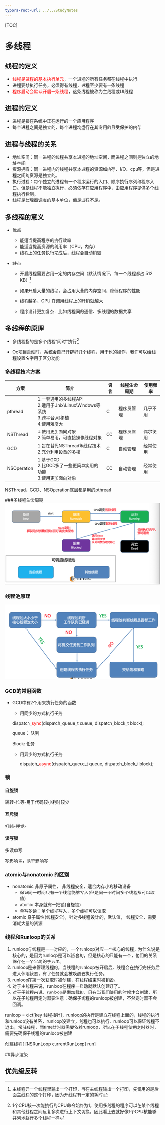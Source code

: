 ```yaml
---
typora-root-url: ../../StudyNotes
---
```


[TOC]

# 多线程

## 线程的定义

+ <font color=#FF0000 >线程是进程的基本执行单元</font>，一个进程的所有任务都在线程中执行
+ 进程要想执行任务，必须得有线程，进程至少要有一条线程
+ <font color=#FF0000 >程序启动会默认开启一条线程</font>，这条线程被称为主线程或UI线程

## 进程的定义

+ 进程是指在系统中正在运行的一个应用程序
+ 每个进程之间是独立的，每个进程均运行在其专用的且受保护的内存

## 进程与线程的关系

+ 地址空间：同一进程的线程共享本进程的地址空间，而进程之间则是独立的地址空间
+ 资源拥有：同一进程内的线程共享本进程的资源如内存、I/O、cpu等，但是进程之间的资源是独立的。
+ 执行过程：每个独立的进程有一个程序运行的入口、顺序执行序列和程序入口。但是线程不能独立执行，必须依存在应用程序中，由应用程序提供多个线程执行控制。
+ 线程是处理器调度的基本单位，但是进程不是。

## 多线程的意义

+ 优点

  + 能适当提高程序的执行效率
  + 能适当提高资源的利用率（CPU，内存）
  + 线程上的任务执行完成后，线程会自动销毁

+ 缺点

  + 开启线程需要占用一定的内存空间（默认情况下，每一个线程都占 512 KB）[^表现]

  + 如果开启大量的线程，会占用大量的内存空间，降低程序的性能

  + 线程越多，CPU 在调用线程上的开销就越大

  + 程序设计更加复杂，比如线程间的通信、多线程的数据共享

    [^表现]:主线程开一个线程里输出一个打印，再在主线程输出一个打印，先调用的是后面主线程的这个打印，因为开线程有一定的耗时

## 多线程的原理

+ 多线程指的是多个线程"同时"执行[^同时]

+ Oc项目启动时，系统会自己开辟好几个线程，用于他的操作，我们可以给线程设置名字用于区分功能

  [^同时]: 1个CPU核一次能执行的CPU命令始终为1，使用多线程的程序可以在某个线程和其他线程之间反复多次进行上下文切换，因此看上去就好像1个CPU核能够并列地执行多个线程一样

### 多线程技术方案

| 方案        | 简介                                                         | 语言 | 线程生命周期 | 使用频率 |
| ----------- | ------------------------------------------------------------ | ---- | ------------ | -------- |
| pthread     | 1.一套通用的多线程API<br/>2.适用于Unix\Linux\Windows等系统<br/>3.跨平台\可移植<br/>4.使用难度大 | C    | 程序员管理   | 几乎不用 |
| NSThread    | 1.使用更加面向对象<br/>2.简单易用，可直接操作线程对象        | OC   | 程序员管理   | 偶尔使用 |
| GCD         | 1.旨在替代NSThread等线程技术<br/>2.充分利用设备的多核        | C    | 自动管理     | 经常使用 |
| NSOperation | 1.基于GCD<br/>2.比GCD多了一些更简单实用的功能<br/>3.使用更加面向对象 | OC   | 自动管理     | 经常使用 |

NSThread、GCD、NSOperation底层都是用的pthread

###多线程生命周期![多线程生命周期](/Oc进阶项目实战笔记/多线程生命周期.png)

### 线程池原理

![饱和策略](/Oc进阶项目实战笔记/饱和策略.png)

### GCD的常用函数

+ GCD中有2个用来执行任务的函数

  +  用同步的方式执行任务

    dispatch_<font color=#FF0000 >sync</font>(dispatch_queue_t queue, dispatch_block_t block);

    queue： 队列 

    Block: 任务

  + 用异步的方式执行任务

    dispatch_<font color=#FF0000 >async</font>(dispatch_queue_t queue, dispatch_block_t block); 

### 锁

#### 自旋锁

转转-忙等-用于代码较小耗时较少

#### 互斥锁

打盹-睡觉-

#### 读写锁

多读单写

写影响读，读不影响写

### atomic与nonatomic 的区别

+ nonatomic 非原子属性， 非线程安全，适合内存小的移动设备
  + 保证同一时间只有一个线程能够写入(但是同一个时间多个线程都可以取值)
  + atomic 本身就有一把锁(自旋锁)
  + 单写多读：单个线程写入，多个线程可以读取 
+ atomic 原子属性(线程安全)，针对多线程设计的，默认值， 线程安全，需要消耗大量的资源

### 线程和Runloop的关系

1. runloop与线程是一一对应的，一个runloop对应一个核心的线程，为什么说是核心的，是因为runloop是可以嵌套的，但是核心的只能有一个，他们的关系保存在一个全局的字典里。
2. runloop是来管理线程的，当线程的runloop被开启后，线程会在执行完任务后进入休眠状态，有了任务就会被唤醒去执行任务。
3. runloop在第一次获取时被创建，在线程结束时被销毁。
4. 对于主线程来说，runloop在程序一启动就默认创建好了。
5. 对于子线程来说，runloop是懒加载的，只有当我们使用的时候才会创建，所以在子线程用定时器要注意：确保子线程的runloop被创建，不然定时器不会回调。

runloop = dict[key 线程指针]，runloop的执行是建立在线程上面的，线程的执行和runloop没有关系，runloop没建立，线程也可以执行，runloop可以保证线程不退出，常驻线程，而time计时器需要依赖runloop，所以在子线程使用定时器时，需要先确保子线程的runloop被创建

创建线程[ [NSRunLoop currentRunLoop] run]



##异步渲染

## 优先级反转

